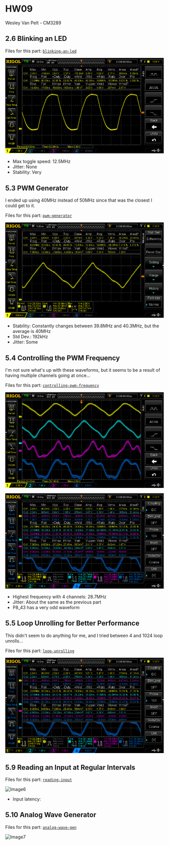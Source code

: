 # HW09
Wesley Van Pelt - CM3289

## 2.6 Blinking an LED
Files for this part: [`blinking-an-led`](blinking-an-led)

![Image1](readme-files/DS1Z_QuickPrint1.png)
* Max toggle speed: 12.5MHz
* Jitter: None
* Stability: Very

## 5.3 PWM Generator
I ended up using 40MHz instead of 50MHz since that was the closest I could get to it.

Files for this part: [`pwm-generator`](pwm-generator)

![Image2](readme-files/DS1Z_QuickPrint2.png)
* Stability: Constantly changes between 39.8MHz and 40.3MHz, but the average is 40MHz
* Std Dev.: 192kHz
* Jitter: Some

## 5.4 Controlling the PWM Frequency
I'm not sure what's up with these waveforms, but it seems to be a result of having multiple channels going at once...

Files for this part: [`controlling-pwm-frequency`](controlling-pwm-frequency)

![Image3](readme-files/DS1Z_QuickPrint3.png)

![Image4](readme-files/DS1Z_QuickPrint4.png)
* Highest frequency with 4 channels: 28.7MHz
* Jitter: About the same as the previous part
* P8_43 has a very odd waveform

## 5.5 Loop Unrolling for Better Performance
This didn't seem to do anything for me, and I tried between 4 and 1024 loop unrolls...

Files for this part: [`loop-unrolling`](loop-unrolling)

![Image5](readme-files/DS1Z_QuickPrint5.png)

## 5.9 Reading an Input at Regular Intervals

Files for this part: [`reading-input`](reading-input)

![Image6](readme-files/DS1Z_QuickPrint6.png)
* Input latency:

## 5.10 Analog Wave Generator

Files for this part: [`analog-wave-gen`](analog-wave-gen)

![Image7](readme-files/DS1Z_QuickPrint7.png)
